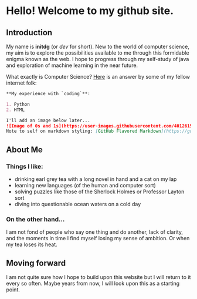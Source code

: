 # Hello! Welcome to my github site.

## Introduction

My name is **initdg** (or _dev_ for short). New to the world of computer science, my aim is to explore the possibilities available to me through this formidable enigma known as the web.
I hope to progress through my self-study of java and exploration of machine learning in the near future.

What exactly is Computer Science? [Here](https://en.wikipedia.org/wiki/Computer_science) is an answer by some of my fellow internet folk:

```markdown
**My experience with `coding`**:

1. Python
2. HTML

I'll add an image below later...
![Image of 0s and 1s](https://user-images.githubusercontent.com/40126154/41197634-8f27a31c-6c33-11e8-8a76-c3b59c9ba591.jpg)
Note to self on markdown styling: [GitHub Flavored Markdown](https://guides.github.com/features/mastering-markdown/).
```

## About Me

### Things I like:

- drinking earl grey tea with a long novel in hand and a cat on my lap
- learning new languages (of the human and computer sort)
- solving puzzles like those of the Sherlock Holmes or Professor Layton sort
- diving into questionable ocean waters on a cold day

### On the other hand...

I am not fond of people who say one thing and do another, lack of clarity, and the moments in time I find myself losing my sense of ambition. Or when my tea loses its heat.

## Moving forward
I am not quite sure how I hope to build upon this website but I will return to it every so often. Maybe years from now, I will look upon this as a starting point.

